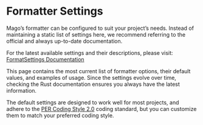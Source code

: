 # Formatter Settings

Mago’s formatter can be configured to suit your project’s needs. Instead of maintaining a static list of settings here, we recommend referring to the official and always up-to-date documentation.

For the latest available settings and their descriptions, please visit: [FormatSettings Documentation](https://docs.rs/mago-formatter/latest/mago_formatter/settings/struct.FormatSettings.html)

This page contains the most current list of formatter options, their default values, and examples of usage. Since the settings evolve over time, checking the Rust documentation ensures you always have the latest information.

The default settings are designed to work well for most projects, and adhere to the [PER Coding Style 2.0](https://www.php-fig.org/per/coding-style/) coding standard,
but you can customize them to match your preferred coding style.
